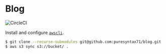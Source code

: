 # Blog

![CircleCI](https://img.shields.io/circleci/build/github/puresyntax71/blog)

Install and configure [`awscli`](https://aws.amazon.com/cli/).

```bash
$ git clone --recurse-submodules git@github.com:puresyntax71/blog.git
$ aws s3 sync s3://bucket/ .
```
